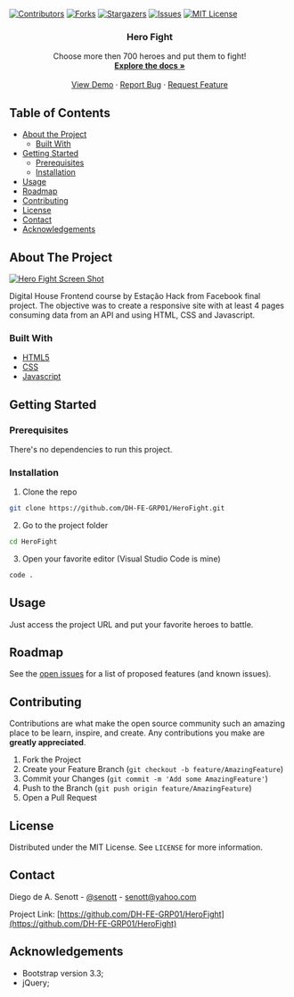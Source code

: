 <!--
*** Thanks for checking out this README Template. If you have a suggestion that would
*** make this better, please fork the repo and create a pull request or simply open
*** an issue with the tag "enhancement".
*** Thanks again! Now go create something AMAZING! :D
-->





<!-- PROJECT SHIELDS -->
<!--
*** I'm using markdown "reference style" links for readability.
*** Reference links are enclosed in brackets [ ] instead of parentheses ( ).
*** See the bottom of this document for the declaration of the reference variables
*** for contributors-url, forks-url, etc. This is an optional, concise syntax you may use.
*** https://www.markdownguide.org/basic-syntax/#reference-style-links
-->
[![Contributors][contributors-shield]][contributors-url]
[![Forks][forks-shield]][forks-url]
[![Stargazers][stars-shield]][stars-url]
[![Issues][issues-shield]][issues-url]
[![MIT License][license-shield]][license-url]

<p align="center">
  <h3 align="center">Hero Fight</h3>

  <p align="center">
    Choose more then 700 heroes and put them to fight!
    <br />
    <a href="https://github.com/DH-FE-GRP01/HeroFight"><strong>Explore the docs »</strong></a>
    <br />
    <br />
    <a href="https://hero-fight.netlify.app/">View Demo</a>
    ·
    <a href="https://github.com/DH-FE-GRP01/HeroFight/issues">Report Bug</a>
    ·
    <a href="https://github.com/DH-FE-GRP01/HeroFight/issues">Request Feature</a>
  </p>
</p>



<!-- TABLE OF CONTENTS -->
## Table of Contents

* [About the Project](#about-the-project)
  * [Built With](#built-with)
* [Getting Started](#getting-started)
  * [Prerequisites](#prerequisites)
  * [Installation](#installation)
* [Usage](#usage)
* [Roadmap](#roadmap)
* [Contributing](#contributing)
* [License](#license)
* [Contact](#contact)
* [Acknowledgements](#acknowledgements)



<!-- ABOUT THE PROJECT -->
## About The Project

[![Hero Fight Screen Shot][product-screenshot]](https://hero-fight.netlify.app/)

Digital House Frontend course by Estação Hack from Facebook final project. The objective was to create a responsive site with at least 4 pages consuming data 
from an API and using HTML, CSS and Javascript.

### Built With
* [HTML5](https://developer.mozilla.org/en-US/docs/Web/Guide/HTML/HTML5)
* [CSS](https://www.w3.org/Style/CSS/Overview.en.html)
* [Javascript](https://developer.mozilla.org/en-US/docs/Web/JavaScript)

<!-- GETTING STARTED -->
## Getting Started

### Prerequisites
There's no dependencies to run this project.

### Installation

1. Clone the repo
```sh
git clone https://github.com/DH-FE-GRP01/HeroFight.git
```
2. Go to the project folder
```sh
cd HeroFight
```
3. Open your favorite editor (Visual Studio Code is mine)
```sh
code .
```



<!-- USAGE EXAMPLES -->
## Usage

Just access the project URL and put your favorite heroes to battle.


<!-- ROADMAP -->
## Roadmap

See the [open issues](https://github.com/DH-FE-GRP01/HeroFight/issues) for a list of proposed features (and known issues).



<!-- CONTRIBUTING -->
## Contributing

Contributions are what make the open source community such an amazing place to be learn, inspire, and create. Any contributions you make are **greatly appreciated**.

1. Fork the Project
2. Create your Feature Branch (`git checkout -b feature/AmazingFeature`)
3. Commit your Changes (`git commit -m 'Add some AmazingFeature'`)
4. Push to the Branch (`git push origin feature/AmazingFeature`)
5. Open a Pull Request



<!-- LICENSE -->
## License

Distributed under the MIT License. See `LICENSE` for more information.



<!-- CONTACT -->
## Contact

Diego de A. Senott - [@senott](https://twitter.com/senott) - senott@yahoo.com

Project Link: [https://github.com/DH-FE-GRP01/HeroFight](https://github.com/DH-FE-GRP01/HeroFight)



<!-- ACKNOWLEDGEMENTS -->
## Acknowledgements
* Bootstrap version 3.3;
* jQuery;




<!-- MARKDOWN LINKS & IMAGES -->
<!-- https://www.markdownguide.org/basic-syntax/#reference-style-links -->
[contributors-shield]: https://img.shields.io/github/contributors/DH-FE-GRP01/HeroFight.svg?style=flat-square
[contributors-url]: https://github.com/DH-FE-GRP01/HeroFight/graphs/contributors
[forks-shield]: https://img.shields.io/github/forks/DH-FE-GRP01/HeroFight.svg?style=flat-square
[forks-url]: https://github.com/DH-FE-GRP01/HeroFight/network/members
[stars-shield]: https://img.shields.io/github/stars/DH-FE-GRP01/HeroFight.svg?style=flat-square
[stars-url]: https://github.com/DH-FE-GRP01/HeroFight/stargazers
[issues-shield]: https://img.shields.io/github/issues/DH-FE-GRP01/HeroFight.svg?style=flat-square
[issues-url]: https://github.com/DH-FE-GRP01/HeroFight/issues
[license-shield]: https://img.shields.io/github/license/DH-FE-GRP01/HeroFight.svg?style=flat-square
[license-url]: https://github.com/DH-FE-GRP01/HeroFight/blob/master/LICENSE.txt
[product-screenshot]: /images/screenshot.png
